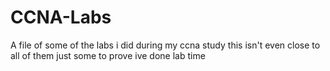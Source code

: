 # CCNA-Labs
A file of some of the labs i did during my ccna study this isn't even close to all of them just some to prove ive done lab time

